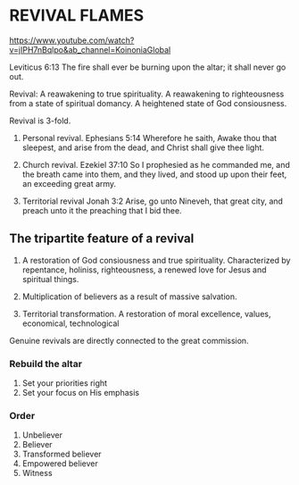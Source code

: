 # REVIVAL FLAMES
https://www.youtube.com/watch?v=jIPH7nBqlpo&ab_channel=KoinoniaGlobal

Leviticus 6:13 The fire shall ever be burning upon the altar; it shall never go out.

Revival: A reawakening to true spirituality. A reawakening to righteousness from a state of spiritual domancy. A heightened state of God consiousness. 

Revival is 3-fold.
1. Personal revival.
  Ephesians 5:14 Wherefore he saith, Awake thou that sleepest, and arise from the dead, and Christ shall give thee light.

2. Church revival.
  Ezekiel 37:10 So I prophesied as he commanded me, and the breath came into them, and they lived, and stood up upon their feet, an exceeding great army.

3. Territorial revival
  Jonah 3:2 Arise, go unto Nineveh, that great city, and preach unto it the preaching that I bid thee.

## The tripartite feature of a revival
1. A restoration of God consiousness and true spirituality. Characterized by repentance, holiniss, righteousness, a renewed love for Jesus and spiritual things.

2. Multiplication of believers as a result of massive salvation.

3. Territorial transformation. A restoration of moral excellence, values, economical, technological

Genuine revivals are directly connected to the great commission.

### Rebuild the altar
1. Set your priorities right
2. Set your focus on His emphasis

### Order
1. Unbeliever
2. Believer
3. Transformed believer
4. Empowered believer
5. Witness
